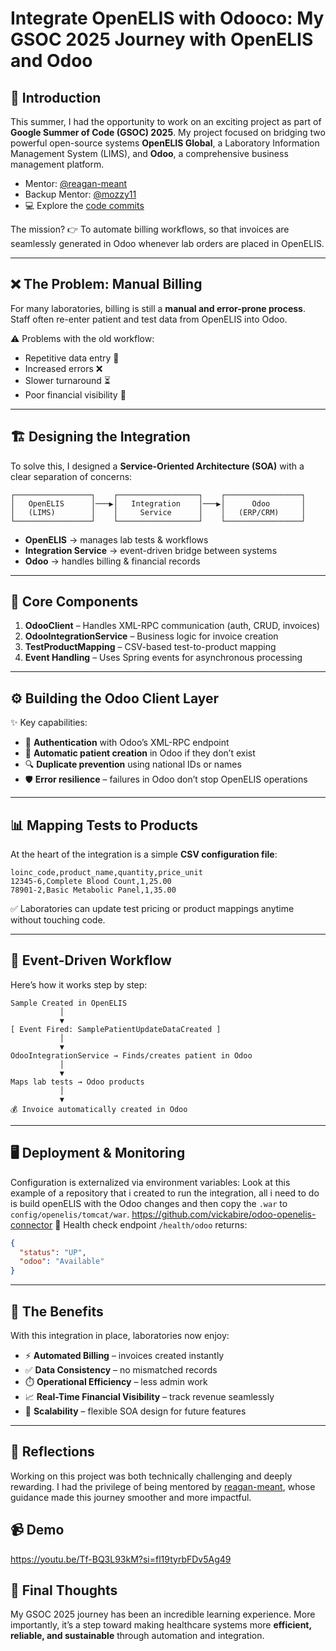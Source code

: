 # Integrate OpenELIS with Odooco: My GSOC 2025 Journey with OpenELIS and Odoo

## 🚀 Introduction

This summer, I had the opportunity to work on an exciting project as part of **Google Summer of Code (GSOC) 2025**. My project focused on bridging two powerful open-source systems **OpenELIS Global**, a Laboratory Information Management System (LIMS), and **Odoo**, a comprehensive business management platform.

- Mentor: [@reagan-meant](https://github.com/reagan-meant) 
- Backup Mentor: [@mozzy11](https://github.com/mozzy11)
- 💻 Explore the [code commits](https://github.com/DIGI-UW/OpenELIS-Global-2/commits?author=vickabire)

The mission?
👉 To automate billing workflows, so that invoices are seamlessly generated in Odoo whenever lab orders are placed in OpenELIS.

---

## ❌ The Problem: Manual Billing

For many laboratories, billing is still a **manual and error-prone process**. Staff often re-enter patient and test data from OpenELIS into Odoo.

⚠️ Problems with the old workflow:

* Repetitive data entry 📝
* Increased errors ❌
* Slower turnaround ⏳
* Poor financial visibility 💸

---

## 🏗 Designing the Integration

To solve this, I designed a **Service-Oriented Architecture (SOA)** with a clear separation of concerns:

```
┌─────────────────┐    ┌──────────────────┐    ┌─────────────────┐
│   OpenELIS      │───▶│   Integration    │───▶│      Odoo       │
│   (LIMS)        │    │     Service      │    │   (ERP/CRM)     │
└─────────────────┘    └──────────────────┘    └─────────────────┘
```

* **OpenELIS** → manages lab tests & workflows
* **Integration Service** → event-driven bridge between systems
* **Odoo** → handles billing & financial records

---

## 🧩 Core Components

1. **OdooClient** – Handles XML-RPC communication (auth, CRUD, invoices)
2. **OdooIntegrationService** – Business logic for invoice creation
3. **TestProductMapping** – CSV-based test-to-product mapping
4. **Event Handling** – Uses Spring events for asynchronous processing

---

## ⚙️ Building the Odoo Client Layer

✨ Key capabilities:

* 🔑 **Authentication** with Odoo’s XML-RPC endpoint
* 👤 **Automatic patient creation** in Odoo if they don’t exist
* 🔍 **Duplicate prevention** using national IDs or names
* 🛡️ **Error resilience** – failures in Odoo don’t stop OpenELIS operations

---

## 📊 Mapping Tests to Products

At the heart of the integration is a simple **CSV configuration file**:

```csv
loinc_code,product_name,quantity,price_unit
12345-6,Complete Blood Count,1,25.00
78901-2,Basic Metabolic Panel,1,35.00
```

✅ Laboratories can update test pricing or product mappings anytime without touching code.

---

## 🔄 Event-Driven Workflow

Here’s how it works step by step:

```
Sample Created in OpenELIS  
           │  
           ▼  
[ Event Fired: SamplePatientUpdateDataCreated ]  
           │  
           ▼  
OdooIntegrationService → Finds/creates patient in Odoo  
           │  
           ▼  
Maps lab tests → Odoo products  
           │  
           ▼  
💰 Invoice automatically created in Odoo  
```

---

## 🖥 Deployment & Monitoring

Configuration is externalized via environment variables: Look at this example of a repository that i created to run the integration, all i need to do is build openELIS with the Odoo changes and then copy the `.war` to `config/openelis/tomcat/war`. 
https://github.com/vickabire/odoo-openelis-connector
🔎 Health check endpoint `/health/odoo` returns:

```json
{
  "status": "UP",
  "odoo": "Available"
}
```

---

## 🌟 The Benefits

With this integration in place, laboratories now enjoy:

* ⚡ **Automated Billing** – invoices created instantly
* ✅ **Data Consistency** – no mismatched records
* ⏱️ **Operational Efficiency** – less admin work
* 📈 **Real-Time Financial Visibility** – track revenue seamlessly
* 🔮 **Scalability** – flexible SOA design for future features

---

## 🙌 Reflections

Working on this project was both technically challenging and deeply rewarding. I had the privilege of being mentored by [reagan-meant](https://github.com/reagan-meant), whose guidance made this journey smoother and more impactful.

## :video_camera: Demo
https://youtu.be/Tf-BQ3L93kM?si=fl19tyrbFDv5Ag49

## 🚀 Final Thoughts

My GSOC 2025 journey has been an incredible learning experience. More importantly, it’s a step toward making healthcare systems more **efficient, reliable, and sustainable** through automation and integration.
